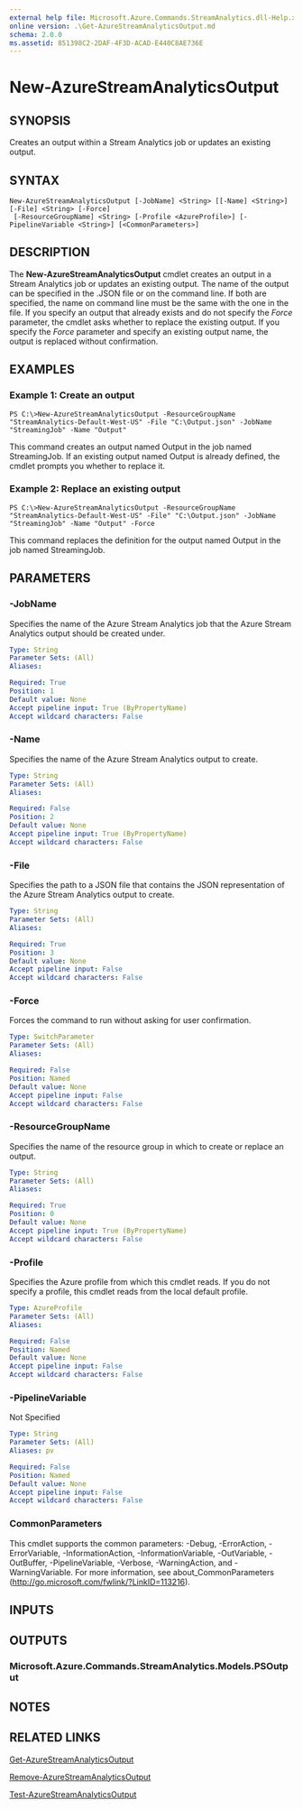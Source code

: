 ```yaml
---
external help file: Microsoft.Azure.Commands.StreamAnalytics.dll-Help.xml
online version: .\Get-AzureStreamAnalyticsOutput.md
schema: 2.0.0
ms.assetid: 851398C2-2DAF-4F3D-ACAD-E440C8AE736E
---
```


# New-AzureStreamAnalyticsOutput

## SYNOPSIS
Creates an output within a Stream Analytics job or updates an existing output.

## SYNTAX

```
New-AzureStreamAnalyticsOutput [-JobName] <String> [[-Name] <String>] [-File] <String> [-Force]
 [-ResourceGroupName] <String> [-Profile <AzureProfile>] [-PipelineVariable <String>] [<CommonParameters>]
```

## DESCRIPTION
The **New-AzureStreamAnalyticsOutput** cmdlet creates an output in a Stream Analytics job or updates an existing output.
The name of the output can be specified in the .JSON file or on the command line.
If both are specified, the name on command line must be the same with the one in the file.
If you specify an output that already exists and do not specify the *Force* parameter, the cmdlet asks whether to replace the existing output.
If you specify the *Force* parameter and specify an existing output name, the output is replaced without confirmation.

## EXAMPLES

### Example 1: Create an output
```
PS C:\>New-AzureStreamAnalyticsOutput -ResourceGroupName "StreamAnalytics-Default-West-US" -File "C:\Output.json" -JobName "StreamingJob" -Name "Output"
```

This command creates an output named Output in the job named StreamingJob.
If an existing output named Output is already defined, the cmdlet prompts you whether to replace it.

### Example 2: Replace an existing output
```
PS C:\>New-AzureStreamAnalyticsOutput -ResourceGroupName "StreamAnalytics-Default-West-US" -File" "C:\Output.json" -JobName "StreamingJob" -Name "Output" -Force
```

This command replaces the definition for the output named Output in the job named StreamingJob.

## PARAMETERS

### -JobName
Specifies the name of the Azure Stream Analytics job that the Azure Stream Analytics output should be created under.

```yaml
Type: String
Parameter Sets: (All)
Aliases: 

Required: True
Position: 1
Default value: None
Accept pipeline input: True (ByPropertyName)
Accept wildcard characters: False
```

### -Name
Specifies the name of the Azure Stream Analytics output to create.

```yaml
Type: String
Parameter Sets: (All)
Aliases: 

Required: False
Position: 2
Default value: None
Accept pipeline input: True (ByPropertyName)
Accept wildcard characters: False
```

### -File
Specifies the path to a JSON file that contains the JSON representation of the Azure Stream Analytics output to create.

```yaml
Type: String
Parameter Sets: (All)
Aliases: 

Required: True
Position: 3
Default value: None
Accept pipeline input: False
Accept wildcard characters: False
```

### -Force
Forces the command to run without asking for user confirmation.

```yaml
Type: SwitchParameter
Parameter Sets: (All)
Aliases: 

Required: False
Position: Named
Default value: None
Accept pipeline input: False
Accept wildcard characters: False
```

### -ResourceGroupName
Specifies the name of the resource group in which to create or replace an output.

```yaml
Type: String
Parameter Sets: (All)
Aliases: 

Required: True
Position: 0
Default value: None
Accept pipeline input: True (ByPropertyName)
Accept wildcard characters: False
```

### -Profile
Specifies the Azure profile from which this cmdlet reads.
If you do not specify a profile, this cmdlet reads from the local default profile.

```yaml
Type: AzureProfile
Parameter Sets: (All)
Aliases: 

Required: False
Position: Named
Default value: None
Accept pipeline input: False
Accept wildcard characters: False
```

### -PipelineVariable
Not Specified

```yaml
Type: String
Parameter Sets: (All)
Aliases: pv

Required: False
Position: Named
Default value: None
Accept pipeline input: False
Accept wildcard characters: False
```

### CommonParameters
This cmdlet supports the common parameters: -Debug, -ErrorAction, -ErrorVariable, -InformationAction, -InformationVariable, -OutVariable, -OutBuffer, -PipelineVariable, -Verbose, -WarningAction, and -WarningVariable. For more information, see about_CommonParameters (http://go.microsoft.com/fwlink/?LinkID=113216).

## INPUTS

## OUTPUTS

### Microsoft.Azure.Commands.StreamAnalytics.Models.PSOutput

## NOTES

## RELATED LINKS

[Get-AzureStreamAnalyticsOutput](./Get-AzureStreamAnalyticsOutput.md)

[Remove-AzureStreamAnalyticsOutput](./Remove-AzureStreamAnalyticsOutput.md)

[Test-AzureStreamAnalyticsOutput](./Test-AzureStreamAnalyticsOutput.md)


